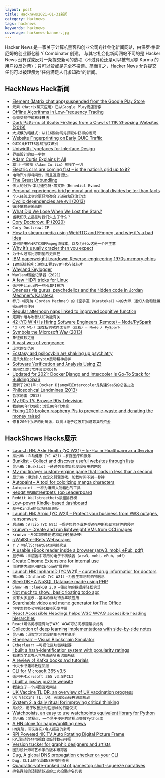```yaml
---
layout: post
title: Hacknews2021-01-31新闻
category: Hacknews
tags: hacknews
keywords: hacknews
coverage: hacknews-banner.jpg
---
```


Hacker News 是一家关于计算机黑客和创业公司的社会化新闻网站，由保罗·格雷厄姆的创业孵化器 Y Combinator 创建。
与其它社会化新闻网站不同的是 Hacker News 没有踩或反对一条提交新闻的选项（不过评论还是可以被有足够 Karma 的用户投反对票）；只可以赞或是完全不投票。简而言之，Hacker News 允许提交任何可以被理解为“任何满足人们求知欲”的新闻。

## HackNews Hack新闻


- [Element (Matrix chat app) suspended from the Google Play Store](https://twitter.com/element_hq/status/1355290296947499013)
- `元素（Matrix聊天应用）已从Google Play商店暂停`
- [Offline Algorithms in Low-Frequency Trading](https://queue.acm.org/detail.cfm?id=3448307)
- `低频交易中的离线算法`
- [Dark Patterns at Scale: Findings from a Crawl of 11K Shopping Websites (2019)](https://webtransparency.cs.princeton.edu/dark-patterns/)
- `大规模的暗模式：从11K购物网站抓取中获得的发现`
- [Website Fingerprinting on Early QUIC Traffic](https://arxiv.org/abs/2101.11871)
- `QUIC比HTTPS容易指纹识别`
- [Uniwidth Typefaces for Interface Design](https://uxdesign.cc/uniwidth-typefaces-for-interface-design-b6e8078dc0f7)
- `界面设计的统一字体`
- [Adam Curtis Explains It All](https://www.newyorker.com/news/letter-from-the-uk/adam-curtis-explains-it-all)
- `亚当·柯蒂斯（Adam Curtis）解释了一切`
- [Electric cars are coming fast – is the nation’s grid up to it?](https://www.nytimes.com/2021/01/29/climate/gm-electric-cars-power-grid.html)
- `电动汽车即将问世，而且速度很快。`
- [The Great Unbundling](https://www.ben-evans.com/presentations)
- `伟大的分拆–本尼迪克特·埃文斯（Benedict Evans）`
- [Personal experiences bridge moral and political divides better than facts](https://www.pnas.org/content/118/6/e2008389118)
- `个人经验比事实更好地弥合了道德和政治分歧`
- [Cyclic dependencies are evil (2013)](https://fsharpforfunandprofit.com/posts/cyclic-dependencies/)
- `循环依赖是邪恶的`
- [What Did We Lose When We Lost the Stars?](https://theconvivialsociety.substack.com/p/what-did-we-lose-when-we-lost-the)
- `当我们失去星星时我们失去了什么？`
- [Cory Doctorow: IP (2020)](https://locusmag.com/2020/09/cory-doctorow-ip)
- `Cory Doctorow：IP`
- [How to stream media using WebRTC and FFmpeg, and why it's a bad idea](https://blog.maxwellgale.com/2021/01/30/streaming-video-over-webrtc-using-ffmpeg/)
- `如何使用WebRTC和FFmpeg流媒体，以及为什么这是一个坏主意`
- [Why it’s usually crazier than you expect](https://www.collaborativefund.com/blog/crazy/)
- `为什么通常比您期望的更疯狂`
- [IBM paperweight teardown: Reverse-engineering 1970s memory chips](https://www.righto.com/2021/01/ibm-paperweight-teardown-reverse.html)
- `IBM纸镇拆解：逆向工程1970年代存储芯片`
- [Wayland Keylogger](https://github.com/Aishou/wayland-keylogger)
- `Wayland键盘记录器（2021）`
- [A few HiDPI tricks for Linux](https://blog.yossarian.net/2020/12/24/A-few-HiDPI-tricks-for-Linux)
- `适用于Linux的一些HiDPI技巧`
- [Oneness via gurus, psychedelics and the hidden code in Jordan Mechner's Karateka](https://schmud.de/posts/2020-12-16-be-here-now.html)
- `乔丹·梅克纳（Jordan Mechner）的《空手道（Karateka）》中的大师，迷幻人物和隐藏密码共同作用`
- [Regular afternoon naps linked to improved cognitive function](https://www.sciencefocus.com/the-human-body/afternoon-naps-linked-to-improved-cognitive-function/)
- `定期午睡与改善认知功能有关`
- [42 (YC W14) Is Hiring Software Engineers (Remote) – Node/PySpark](https://weworkremotely.com/remote-jobs/42-technologies-software-engineer-full-time-remote)
- `42（YC W14）正在招聘软件工程师（远程）– Node / PySpark`
- [Symbols the Microsoft Way (2013)](https://randomascii.wordpress.com/2013/03/09/symbols-the-microsoft-way/)
- `象征微软之道`
- [A vast web of vengeance](https://www.nytimes.com/2021/01/30/technology/change-my-google-results.html)
- `庞大的复仇网`
- [Ecstasy and psilocybin are shaking up psychiatry](https://www.nature.com/articles/d41586-021-00187-9)
- `摇头丸和psilocybin震动精神病学`
- [Software Verification and Analysis Using Z3](https://research.nccgroup.com/2021/01/29/software-verification-and-analysis-using-z3/)
- `使用Z3进行软件验证和分析`
- [Updated for 2021: Docker Django and Intercooler Is Go-To Stack for Building SaaS](https://www.simplecto.com/docker-django-traefik-intercoolerjs-is-my-stack-for-2021/)
- `更新于2021年：Docker Django和Intercooler是构建SaaS的必备之选`
- [Philosophical Landmines (2013)](https://www.lesswrong.com/posts/L4HQ3gnSrBETRdcGu/philosophical-landmines)
- `哲学地雷（2013）`
- [My 90s TV: Browse 90s Television](https://my90stv.com)
- `我的90年代电视：浏览90年代电视`
- [Fixing 200 broken raspberry Pis to prevent e-waste and donating the money raised](https://blog.jmdawson.co.uk/i-bought-200-raspberry-pi-model-bs-and-im-going-to-fix-them-part-4/)
- `修复200个损坏的树莓派，以防止电子垃圾并捐赠筹集的资金`


## HackShows Hacks展示

- [Launch HN: Axle Health (YC W21) – In-Home Healthcare as a Service](item?id=25930061)
- `推出HN：车轴健康（YC W21）–家庭医疗即服务`
- [ Bunklist – Collect and discover useful websites through lists](https://bunklist.com)
- `显示HN：Bunklist –通过列表收集和发现有用的网站`
- [ My multiplayer custom-engine game that loads in less than a second](http://vnav.io)
- `显示HN：我的多人自定义引擎游戏，加载时间不到一秒钟`
- [ Autopaint – A tool for colorizing manga characters](https://creart.innovrepublic.com/)
- `Autopaint –一种为漫画人物着色的工具`
- [ Reddit Wallstreetbets Top Leaderboard](https://stonks.news/wsb/summary/)
- `Reddit Wallstreetbets最佳排行榜`
- [ Low-power Kindle-based dashboard](https://github.com/pascalw/kindle-dash)
- `基于Kindle的低功耗仪表板`
- [Launch HN: Arpio (YC W21) – Protect your business from AWS outages, ransomware](item?id=25941082)
- `启动HN：Arpio（YC W21）–保护您的企业免受AWS中断和勒索软件的侵害`
- [ krunvm – Create and run lightweight VMs from OCI images](https://github.com/slp/krunvm/)
- `krunvm –从OCI映像创建和运行轻量级VM`
- [ r/WallStreetBets Webscraper](https://github.com/rmcsqrd/yolo-scrape)
- `r / WallStreetBets网络爬虫`
- [ A usable eBook reader inside a browser (azw3, mobi, ePub, pdf)](https://www.loudreader.com)
- `显示HN：浏览器中可用的电子书阅读器（azw3，mobi，ePub，pdf）`
- [ Create Chrome Extensions for internal use](https://extension.dev)
- `创建供内部使用的Chrome扩展程序`
- [Launch HN: InpharmD (YC W21) – curated drug information for doctors](item?id=25957775)
- `推出HN：InpharmD（YC W21）–为医生策划的药物信息`
- [ SleekDB – A NoSQL Database made using PHP](https://sleekdb.github.io/)
- `Show HN：SleekDB 2.0 –使简单的数据库轻松实现`
- [ Not much to show.. basic floating todo app](https://github.com/soheil/NoteTop)
- `没有太多显示..基本的浮动待办事项应用`
- [ Searchable video and meme generator for The Office](https://www.mikescerealshack.co)
- `可搜索的办公室视频和模因发生器`
- [ React Accessible Headings helps W3C WCAG accessible heading hierarchies](https://www.npmjs.com/package/react-accessible-headings)
- `React可访问标题有助于W3C WCAG可访问标题层次结构`
- [ Collection of deep learning implementations with side-by-side notes](https://nn.labml.ai)
- `显示HN：深度学习实现的集合并排说明`
- [ Etherlearn – Visual Blockchain Simulator](https://etherlearn.cryptizens.io)
- `Etherlearn –可视化区块链模拟器`
- [ I built a hash-identification system with popularity ratings](https://github.com/HashPals/Name-That-Hash)
- `我建立了具有人气等级的哈希识别系统`
- [ A review of Kafka books and tutorials](https://stambros.medium.com/the-ultimate-knowledge-trove-2bed285dc23e)
- `卡夫卡书籍和教程回顾`
- [ CLI for Microsoft 365 v3.5](https://developer.microsoft.com/en-us/microsoft-365/blogs/cli-microsoft-365-3-5/)
- `适用于Microsoft 365 v3.5的CLI`
- [ I built a jigsaw puzzle website](https://puzzlepanda.com)
- `我建立了一个拼图游戏网站`
- [ UK Vaccine TL;DR, an overview of UK vaccination progress](https://vaxtldr.uk/)
- `UK Vaccine TL; DR，英国疫苗接种进展概述`
- [ System 2, a daily ritual for improving critical thinking](https://www.gosystem2.com/)
- `系统2，用于改善批判性思维的日常仪式`
- [ Watchpoints, an easy to use watchpoints equivalent library for Python](https://github.com/gaogaotiantian/watchpoints)
- `显示HN：监视点，一个易于使用的监视点等效Python库`
- [ A HN clone for happy/uplifting news](https://www.happinews.co/)
- `HN克隆，带来喜庆/令人振奋的新闻`
- [ RPI Powered 4K TV Auto Rotating Digital Picture Frame](https://www.youtube.com/watch?v=iV8g9ow1waU)
- `RPI驱动的4K电视自动旋转数码相框`
- [ Version tracker for graphic designers and artists](https://www.snowtrack.io/)
- `图形设计师和艺术家的版本跟踪器`
- [ Dug, A global DNS propagation checker on your CLI](http://github.com/unfrl/dug/)
- `Dug，CLI上的全局DNS传播检查器`
- [ Quadratic-vote-ranked list of gamestop short-squeeze narratives](https://knovigator.com/quest/gamestop-wallstreetbets-GME-robinhood-narratives-4o62ex4g)
- `排名靠前的短剧情叙述的二次投票排名列表`

